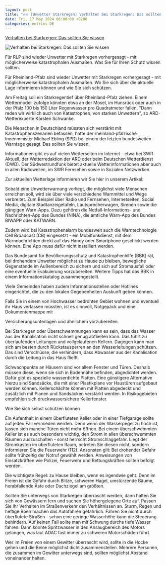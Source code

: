 ```yaml
---
layout: post
title: "🔥🔥 [Unwetter Starkregen] Verhalten bei Starkregen: Das sollten Sie wissen"
date: Fri, 17 May 2024 08:00:00 +0200
categories: entries DE
---
```

[Verhalten bei Starkregen: Das sollten Sie wissen](https://www.swr.de/swraktuell/rheinland-pfalz/richtiges-verhalten-bei-unwetter-starkregen-gewitter-katastrophe-warnungen-rlp-100.html)

![Verhalten bei Starkregen: Das sollten Sie wissen](https://www.swr.de/swraktuell/rheinland-pfalz/1713352466577%2Cunwetter-gewitter-starkregen-102~_v-16x9@2dL_-6c42aff4e68b43c7868c3240d3ebfa29867457da.jpg)

Für RLP sind wieder Unwetter mit Starkregen vorhergesagt - mit möglicherweise katastrophalen Ausmaßen. Was Sie für Ihren Schutz wissen sollten.

Für Rheinland-Pfalz sind wieder Unwetter mit Starkregen vorhergesagt - mit möglicherweise katastrophalen Ausmaßen. Wo Sie sich über die aktuelle Lage informieren können und wie Sie sich schützen.

Am Freitag soll ein Starkregentief über Rheinland-Pfalz ziehen. Einem Wettermodell zufolge könnten etwa an der Mosel, im Hunsrück oder auch in der Pfalz 100 bis 150 Liter Regenwasser pro Quadratmeter fallen. "Dann reden wir wirklich auch von Katastrophen, von starken Unwettern", so ARD-Wetterexperte Karsten Schwanke.

Die Menschen in Deutschland müssten sich verstärkt mit Katastrophenszenarien befassen, hatte der rheinland-pfälzische Innenminister Michael Ebling (SPD) bei einem der letzten bundesweiten Warntage gesagt. Das sollten Sie wissen:

Informationen gibt es auf vielen Wetterseiten im Internet - etwa bei SWR Aktuell, der Wetterredaktion der ARD oder beim Deutschen Wetterdienst (DWD). Der Südwestrundfunk bietet aktuelle Wetterinformationen aber auch in allen Radiowellen, im SWR Fernsehen sowie in Sozialen Netzwerken.

Zur aktuellen Wetterlage informieren wir Sie hier in unserem Artikel:

Sobald eine Unwetterwarnung vorliegt, die möglichst viele Menschen erreichen soll, wird sie über viele verschiedene Warnmittel und Wege verbreitet. Zum Beispiel über Radio und Fernsehen, Internetseiten, Social Media, digitale Stadtanzeigetafeln, Lautsprecherwagen, Sirenen sowie die gängigen Warn-Apps. Dazu gehören die Notfall-Informations- und Nachrichten-App des Bundes (NINA), die amtliche Warn-App des Bundes BIWAPP oder KATWARN.

Zudem wird bei Katastrophenalarm bundesweit auch die Warntechnologie Cell Broadcast (CB) eingesetzt - ein Mobilfunkdienst, mit dem Warnnachrichten direkt auf das Handy oder Smartphone geschickt werden können. Eine App muss dafür nicht installiert werden.

Das Bundesamt für Bevölkerungsschutz und Katastrophenhilfe (BBK) rät, bei drohendem Unwetter möglichst zu Hause zu bleiben, bewegliche Gegenstände im Außenbereich zu sichern und sich auf Stromausfall oder eine eventuelle Evakuierung vorzubereiten. Weitere Tipps hat das BBK in einem Informationskatalog zusammengestellt.

Viele Gemeinden haben zudem Informationsstellen oder Hotlines eingerichtet, die zu den lokalen Gegebenheiten Auskunft geben können.

Falls Sie in einem von Hochwasser bedrohten Gebiet wohnen und eventuell ihr Haus verlassen müssten, ist es sinnvoll, Notgepäck und eine Dokumentenmappe mit

Versicherungsunterlagen und ähnlichem vorzubereiten.

Bei Starkregen oder Überschwemmungen kann es sein, dass das Wasser aus der Kanalisation nicht schnell genug abfließen kann. Das führt zu überlaufenden Leitungen und vollgelaufenen Kellern. Dagegen kann man sich am besten durch Rückstausperren an den Wasserleitungen schützen. Das sind Verschlüsse, die verhindern, dass Abwasser aus der Kanalisation durch die Leitung in das Haus fließt.

Schwachpunkte an Häusern sind vor allem Fenster und Türen. Deshalb müssen diese, wenn sie sich in Bodennähe befinden, abgedichtet werden. Dafür gibt es spezielle wasserdichte Platten. Eine günstigere Alternative hierzu sind Sandsäcke, die mit einer Plastikplane vor Haustüren aufgebaut werden können. Kellerschächte können mit Platten abgedeckt und zusätzlich mit Planen und Sandsäcken verstärkt werden. In Risikogebieten empfehlen sich druckwassersichere Kellerfenster.

Wie Sie sich selbst schützen können

Ein Aufenthalt in einem überfluteten Keller oder in einer Tiefgarage sollte auf jeden Fall vermieden werden. Denn wenn der Wasserpegel zu hoch ist, lassen sich manche Türen nicht mehr öffnen. Bei einem überschwemmten Keller ist es auch besonders wichtig, den Strom in allen überschwemmten Räumen auszuschalten - sonst herrscht Stromschlaggefahr. Liegt der Stromkasten im überfluteten Raum, betreten Sie diesen nicht, sondern informieren Sie die Feuerwehr (112). Ansonsten gilt: Bei drohender Gefahr sollte frühzeitig der Notruf gewählt werden. Anweisungen von Einsatzkräften wie Polizei, Feuerwehr und Rettungskräften sollten befolgt werden.

Die wichtigste Regel: zu Hause bleiben, wenn es irgendwie geht. Denn im Freien ist die Gefahr durch Blitze, schweren Hagel, umstürzende Bäume, herabfallende Äste oder Dachziegel am größten.

Sollten Sie unterwegs von Starkregen überrascht werden, dann halten Sie sich von Gewässern fern und suchen Sie höhergelegene Orte auf. Passen Sie Ihr Verhalten im Straßenverkehr den Verhältnissen an. Sturm, Regen und heftige Böen machen das Autofahren gefährlich. Fahren Sie nicht durch überflutete Straßen - schon eine geringe Wasserhöhe kann die Steuerung behindern. Auf keinen Fall sollte man mit Schwung durchs tiefe Wasser fahren: Dann könnte Spritzwasser in den Ansaugbereich des Motors gelangen, was laut ADAC fast immer zu schweren Motorschäden führt.

Wer im Freien von einem Gewitter überrascht wird, sollte in die Hocke gehen und die Beine möglichst dicht zusammenstellen. Mehrere Personen, die zusammen im Gewitter unterwegs sind, sollten möglichst Abstand voneinander halten.

